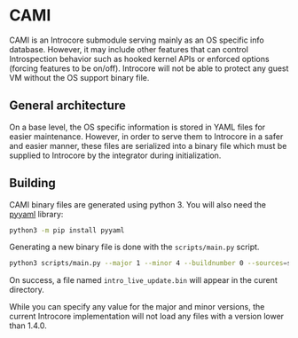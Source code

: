 # CAMI

CAMI is an Introcore submodule serving mainly as an OS specific info database. However, it may include other features that can control Introspection behavior such as hooked kernel APIs or enforced options (forcing features to be on/off). Introcore will not be able to protect any guest VM without the OS support binary file.

## General architecture

On a base level, the OS specific information is stored in YAML files for easier maintenance. However, in order to serve them to Introcore in a safer and easier manner, these files are serialized into a binary file which must be supplied to Introcore by the integrator during initialization.

## Building

CAMI binary files are generated using python 3. You will also need the [pyyaml](https://pypi.org/project/PyYAML/) library:

```bash
python3 -m pip install pyyaml
```

Generating a new binary file is done with the `scripts/main.py` script.

```bash
python3 scripts/main.py --major 1 --minor 4 --buildnumber 0 --sources=sources
```

On success, a file named `intro_live_update.bin` will appear in the curent directory.

While you can specify any value for the major and minor versions, the current Introcore implementation will not load any files with a version lower than 1.4.0.
